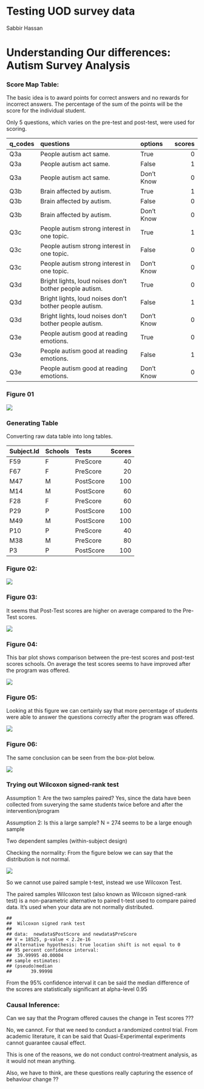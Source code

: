 Testing UOD survey data
================
Sabbir Hassan

# Understanding Our differences: Autism Survey Analysis

### Score Map Table:

The basic idea is to award points for correct answers and no rewards for
incorrect answers. The percentage of the sum of the points will be the
score for the individual student.

Only 5 questions, which varies on the pre-test and post-test, were used
for scoring.

| q\_codes | questions                                              | options    | scores |
| :------- | :----------------------------------------------------- | :--------- | -----: |
| Q3a      | People autism act same.                                | True       |      0 |
| Q3a      | People autism act same.                                | False      |      1 |
| Q3a      | People autism act same.                                | Don’t Know |      0 |
| Q3b      | Brain affected by autism.                              | True       |      1 |
| Q3b      | Brain affected by autism.                              | False      |      0 |
| Q3b      | Brain affected by autism.                              | Don’t Know |      0 |
| Q3c      | People autism strong interest in one topic.            | True       |      1 |
| Q3c      | People autism strong interest in one topic.            | False      |      0 |
| Q3c      | People autism strong interest in one topic.            | Don’t Know |      0 |
| Q3d      | Bright lights, loud noises don’t bother people autism. | True       |      0 |
| Q3d      | Bright lights, loud noises don’t bother people autism. | False      |      1 |
| Q3d      | Bright lights, loud noises don’t bother people autism. | Don’t Know |      0 |
| Q3e      | People autism good at reading emotions.                | True       |      0 |
| Q3e      | People autism good at reading emotions.                | False      |      1 |
| Q3e      | People autism good at reading emotions.                | Don’t Know |      0 |

### Figure 01

![](Testing_Using-Control---Trtmnt_files/figure-gfm/unnamed-chunk-3-1.png)<!-- -->

### Generating Table

Converting raw data table into long tables.

| Subject.Id | Schools | Tests     | Scores |
| :--------- | :------ | :-------- | -----: |
| F59        | F       | PreScore  |     40 |
| F67        | F       | PreScore  |     20 |
| M47        | M       | PostScore |    100 |
| M14        | M       | PostScore |     60 |
| F28        | F       | PreScore  |     60 |
| P29        | P       | PostScore |    100 |
| M49        | M       | PostScore |    100 |
| P10        | P       | PreScore  |     40 |
| M38        | M       | PreScore  |     80 |
| P3         | P       | PostScore |    100 |

### Figure 02:

![](Testing_Using-Control---Trtmnt_files/figure-gfm/unnamed-chunk-8-1.png)<!-- -->

### Figure 03:

It seems that Post-Test scores are higher on average compared to the
Pre-Test scores.

![](Testing_Using-Control---Trtmnt_files/figure-gfm/unnamed-chunk-9-1.png)<!-- -->

### Figure 04:

This bar plot shows comparison between the pre-test scores and post-test
scores schools. On average the test scores seems to have improved after
the program was offered.

![](Testing_Using-Control---Trtmnt_files/figure-gfm/unnamed-chunk-10-1.png)<!-- -->

### Figure 05:

Looking at this figure we can certainly say that more percentage of
students were able to answer the questions correctly after the program
was offered.

![](Testing_Using-Control---Trtmnt_files/figure-gfm/unnamed-chunk-13-1.png)<!-- -->

### Figure 06:

The same conclusion can be seen from the box-plot below.

![](Testing_Using-Control---Trtmnt_files/figure-gfm/unnamed-chunk-14-1.png)<!-- -->

### Trying out Wilcoxon signed-rank test

Assumption 1: Are the two samples paired? Yes, since the data have been
collected from suverying the same students twice before and after the
intervention/program

Assumption 2: Is this a large sample? N = 274 seems to be a large enough
sample

Two dependent samples (within-subject design)

Checking the normality: From the figure below we can say that the
distribution is not normal.

![](Testing_Using-Control---Trtmnt_files/figure-gfm/unnamed-chunk-17-1.png)<!-- -->

So we cannot use paired sample t-test, instead we use Wilcoxon Test.

The paired samples Wilcoxon test (also known as Wilcoxon signed-rank
test) is a non-parametric alternative to paired t-test used to compare
paired data. It’s used when your data are not normally distributed.

    ## 
    ##  Wilcoxon signed rank test
    ## 
    ## data:  newdata$PostScore and newdata$PreScore
    ## V = 18525, p-value < 2.2e-16
    ## alternative hypothesis: true location shift is not equal to 0
    ## 95 percent confidence interval:
    ##  39.99995 40.00004
    ## sample estimates:
    ## (pseudo)median 
    ##       39.99998

From the 95% confidence interval it can be said the median difference of
the scores are statistically significant at alpha-level 0.95

### Causal Inference:

Can we say that the Program offered causes the change in Test scores ???

No, we cannot. For that we need to conduct a randomized control trial.
From academic literature, it can be said that Quasi-Experimental
experiments cannot guarantee causal effect.

This is one of the reasons, we do not conduct control-treatment
analysis, as it would not mean anything.

Also, we have to think, are these questions really capturing the essence
of behaviour change ??
